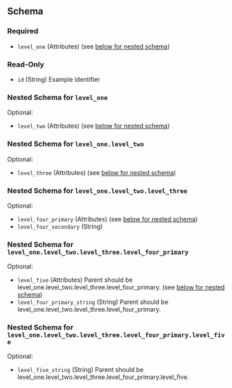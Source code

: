 ## Schema

### Required

- `level_one` (Attributes) (see [below for nested schema](#nestedatt--level_one))

### Read-Only

- `id` (String) Example identifier

<a id="nestedatt--level_one"></a>
### Nested Schema for `level_one`

Optional:

- `level_two` (Attributes) (see [below for nested schema](#nestedatt--level_one--level_two))

<a id="nestedatt--level_one--level_two"></a>
### Nested Schema for `level_one.level_two`

Optional:

- `level_three` (Attributes) (see [below for nested schema](#nestedatt--level_one--level_two--level_three))

<a id="nestedatt--level_one--level_two--level_three"></a>
### Nested Schema for `level_one.level_two.level_three`

Optional:

- `level_four_primary` (Attributes) (see [below for nested schema](#nestedatt--level_one--level_two--level_three--level_four_primary))
- `level_four_secondary` (String)

<a id="nestedatt--level_one--level_two--level_three--level_four_primary"></a>
### Nested Schema for `level_one.level_two.level_three.level_four_primary`

Optional:

- `level_five` (Attributes) Parent should be level_one.level_two.level_three.level_four_primary. (see [below for nested schema](#nestedatt--level_one--level_two--level_three--level_four_primary--level_five))
- `level_four_primary_string` (String) Parent should be level_one.level_two.level_three.level_four_primary.

<a id="nestedatt--level_one--level_two--level_three--level_four_primary--level_five"></a>
### Nested Schema for `level_one.level_two.level_three.level_four_primary.level_five`

Optional:

- `level_five_string` (String) Parent should be level_one.level_two.level_three.level_four_primary.level_five.

